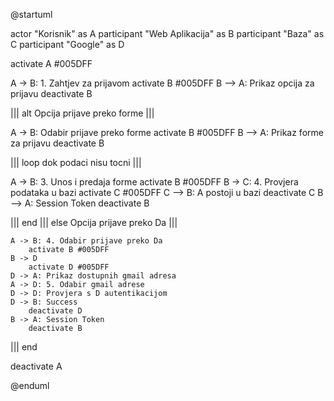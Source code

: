 @startuml

actor "Korisnik" as A
participant "Web Aplikacija" as B
participant "Baza" as C
participant "Google" as D

activate A #005DFF

A -> B: 1. Zahtjev za prijavom
activate B #005DFF
B --> A: Prikaz opcija za prijavu
deactivate B

|||
alt Opcija prijave preko forme
|||

A -> B: Odabir prijave preko forme
activate B #005DFF
B --> A: Prikaz forme za prijavu
deactivate B

|||
loop dok podaci nisu tocni
|||

A -> B: 3. Unos i predaja forme
activate B #005DFF
B -> C: 4. Provjera podataka u bazi
activate C #005DFF
C --> B: A postoji u bazi
deactivate C
B --> A: Session Token
deactivate B

|||
end
|||
else Opcija prijave preko Da
|||

    A -> B: 4. Odabir prijave preko Da
    	activate B #005DFF
    B -> D
    	activate D #005DFF
    D -> A: Prikaz dostupnih gmail adresa
    A -> D: 5. Odabir gmail adrese
    D -> D: Provjera s D autentikacijom
    D -> B: Success
    	deactivate D
    B -> A: Session Token
    	deactivate B

|||
end

deactivate A

@enduml

<!-- destroy B -->

<!-- https://plantuml.com/ -->

